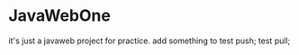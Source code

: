 # JavaWebOne
it's just a javaweb  project for practice.
add something to test push;
          test pull;

